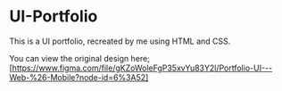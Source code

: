 # UI-Portfolio

This is a UI portfolio, recreated by me using HTML and CSS. 

You can view the original design here;
[https://www.figma.com/file/gKZoWoleFgP35xvYu83Y2l/Portfolio-UI---Web-%26-Mobile?node-id=6%3A52]
